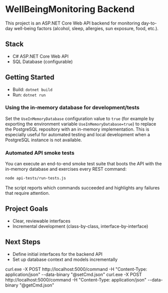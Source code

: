 # WellBeingMonitoring Backend

This project is an ASP.NET Core Web API backend for monitoring day-to-day well-being factors (alcohol, sleep, allergies, sun exposure, food, etc.).

## Stack
- C# ASP.NET Core Web API
- SQL Database (configurable)

## Getting Started
- Build: `dotnet build`
- Run: `dotnet run`

### Using the in-memory database for development/tests
Set the `UseInMemoryDatabase` configuration value to `true` (for example by exporting the environment variable `UseInMemoryDatabase=true`) to replace the PostgreSQL repository with an in-memory implementation. This is especially useful for automated testing and local development when a PostgreSQL instance is not available.

### Automated API smoke tests
You can execute an end-to-end smoke test suite that boots the API with the in-memory database and exercises every REST command:

```bash
node api-tests/run-tests.js
```

The script reports which commands succeeded and highlights any failures that require attention.

## Project Goals
- Clear, reviewable interfaces
- Incremental development (class-by-class, interface-by-interface)

## Next Steps
- Define initial interfaces for the backend API
- Set up database context and models incrementally

curl.exe -X POST http://localhost:5000/command -H "Content-Type: application/json" --data-binary "@setCmd.json"
curl.exe -X POST http://localhost:5000/command -H "Content-Type: application/json" --data-binary "@getCmd.json"
